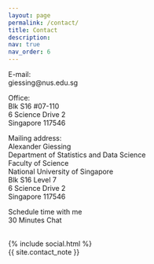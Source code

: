 ```yaml
---
layout: page
permalink: /contact/
title: Contact
description: 
nav: true
nav_order: 6
---
```




<div class="row">    
    <div class="col-sm-4 col-xs-6">
      <p> <span class="font-weight-bolder">E-mail:</span> <br>
      giessing@nus.edu.sg </p>
      <p> <span class="font-weight-bolder">Office:</span> <br>
      Blk S16 #07-110 <br>
      6 Science Drive 2 <br>
      Singapore 117546 </p> 
    </div>
    <div class="col-sm-5 col-xs-6">
      <p> <span class="font-weight-bolder">Mailing address:</span> <br>
      Alexander Giessing <br>
      Department of Statistics and Data Science <br>
      Faculty of Science <br>
      National University of Singapore <br>
      Blk S16 Level 7 <br>
      6 Science Drive 2 <br>
      Singapore 117546 </p>  
    </div>
    <div class="col-sm-4 col-xs-6">
      <p> <span class="font-weight-bolder">Schedule time with me</span> <br>
      <a> 30 Minutes Chat </a> </p>
      <!-- <a href = "https://calendly.com/giessing-7xc/30min" target="_new"> 30 Minutes Chat </a> </p> -->
    </div>
</div>

<br>

<div class="social">
  <div class="contact-icons">
    {% include social.html %}
  </div>

  <div class="contact-note">
    {{ site.contact_note }}
  </div>
</div>
